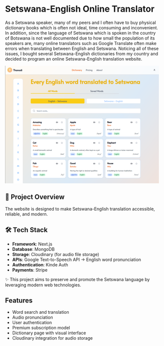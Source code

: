 # Setswana-English Online Translator

As a Setswana speaker, many of my peers and I often have to buy physical dictionary books which is often not ideal, time consuming and inconvenient. In addition, since the language of Setswana which is spoken in the country of Botswana is not well documented due to how small the population of its speakers are, many online translators such as Google Translate often make errors when translating between English and Setswana. Noticing all of these issues, I bought several Setswana-English dictionaries from my country and decided to program an online Setswana-English translation website.

![Dictionary Page Screenshot](./public/DictionaryPage.png)

## 🚀 Project Overview
The website is designed to make Setswana-English translation accessible, reliable, and modern.

## 🛠️ Tech Stack
- **Framework**: Next.js
- **Database**: MongoDB
- **Storage**: Cloudinary (for audio file storage)
- **APIs**: Google Text-to-Speech API → English word pronunciation
- **Authentication**: Kinde Auth
- **Payments**: Stripe

✨ This project aims to preserve and promote the Setswana language by leveraging modern web technologies.

## Features
- Word search and translation
- Audio pronunciation
- User authentication
- Premium subscription model
- Dictionary page with visual interface
- Cloudinary integration for audio storage
